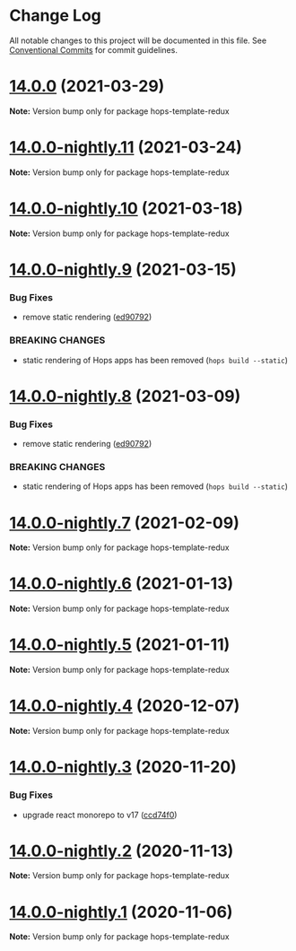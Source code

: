 # Change Log

All notable changes to this project will be documented in this file.
See [Conventional Commits](https://conventionalcommits.org) for commit guidelines.

# [14.0.0](https://github.com/xing/hops/compare/v14.0.0-nightly.11...v14.0.0) (2021-03-29)

**Note:** Version bump only for package hops-template-redux





# [14.0.0-nightly.11](https://github.com/xing/hops/compare/v14.0.0-nightly.10...v14.0.0-nightly.11) (2021-03-24)

**Note:** Version bump only for package hops-template-redux





# [14.0.0-nightly.10](https://github.com/xing/hops/compare/v14.0.0-nightly.9...v14.0.0-nightly.10) (2021-03-18)

**Note:** Version bump only for package hops-template-redux





# [14.0.0-nightly.9](https://github.com/xing/hops/compare/v14.0.0-nightly.7...v14.0.0-nightly.9) (2021-03-15)


### Bug Fixes

* remove static rendering ([ed90792](https://github.com/xing/hops/commit/ed90792176298284d1f19fef4c09571edfaa07e2))


### BREAKING CHANGES

* static rendering of Hops apps has been removed (`hops build --static`)





# [14.0.0-nightly.8](https://github.com/xing/hops/compare/v14.0.0-nightly.7...v14.0.0-nightly.8) (2021-03-09)


### Bug Fixes

* remove static rendering ([ed90792](https://github.com/xing/hops/commit/ed90792176298284d1f19fef4c09571edfaa07e2))


### BREAKING CHANGES

* static rendering of Hops apps has been removed (`hops build --static`)





# [14.0.0-nightly.7](https://github.com/xing/hops/compare/v14.0.0-nightly.6...v14.0.0-nightly.7) (2021-02-09)

**Note:** Version bump only for package hops-template-redux





# [14.0.0-nightly.6](https://github.com/xing/hops/compare/v14.0.0-nightly.5...v14.0.0-nightly.6) (2021-01-13)

**Note:** Version bump only for package hops-template-redux





# [14.0.0-nightly.5](https://github.com/xing/hops/compare/v14.0.0-nightly.4...v14.0.0-nightly.5) (2021-01-11)

**Note:** Version bump only for package hops-template-redux





# [14.0.0-nightly.4](https://github.com/xing/hops/compare/v14.0.0-nightly.3...v14.0.0-nightly.4) (2020-12-07)

**Note:** Version bump only for package hops-template-redux





# [14.0.0-nightly.3](https://github.com/xing/hops/compare/v14.0.0-nightly.2...v14.0.0-nightly.3) (2020-11-20)


### Bug Fixes

* upgrade react monorepo to v17 ([ccd74f0](https://github.com/xing/hops/commit/ccd74f01923b8b902c64deaa8990b67cfe781bed))





# [14.0.0-nightly.2](https://github.com/xing/hops/compare/v14.0.0-nightly.1...v14.0.0-nightly.2) (2020-11-13)

**Note:** Version bump only for package hops-template-redux





# [14.0.0-nightly.1](https://github.com/xing/hops/compare/v13.0.0...v14.0.0-nightly.1) (2020-11-06)

**Note:** Version bump only for package hops-template-redux
